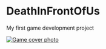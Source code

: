 # DeathInFrontOfUs
My first game development project 

<a href="https://i.ibb.co/YZ2hyF0/DALL-E-2024-02-23-02-45-21-Create-a-cover-image-for-a-video-game-titled-Death-in-Front-of-Us-The-gam.webp">
  <img src="https://i.ibb.co/YZ2hyF0/DALL-E-2024-02-23-02-45-21-Create-a-cover-image-for-a-video-game-titled-Death-in-Front-of-Us-The-gam.webp" alt="Game cover photo">
</a>
